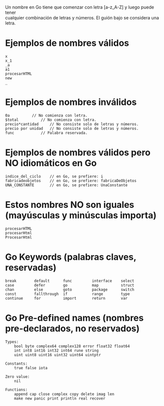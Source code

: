 Un nombre en Go tiene que comenzar con letra [a-z_A-Z] y luego puede tener <br>
cualquier combinación de letras y números. El guión bajo se considera una letra.

# Ejemplos de nombres válidos

```
x
x_1
_a
a1
procesarHTML
new
_
```


# Ejemplos de nombres inválidos

```
0a			// No comienza con letra.
$total			// No comienza con letra.
precio*cantidad		// No consiste solo de letras y números.
precio por unidad	// No consiste solo de letras y números.
func			// Palabra reservada.
```


# Ejemplos de nombres válidos pero NO idiomáticos en Go

```
indice_del_ciclo	// en Go, se prefiere: i
fabricadeobjetos	// en Go, se prefiere: fabricaDeObjetos
UNA_CONSTANTE		// en Go, se prefiere: UnaConstante
```


# Estos nombres NO son iguales (mayúsculas y minúsculas importa)

```
procesarHTML
procesarHtml
ProcesarHtml
```


# Go Keywords (palabras claves, reservadas)

```
break        default      func         interface    select
case         defer        go           map          struct
chan         else         goto         package      switch
const        fallthrough  if           range        type
continue     for          import       return       var
```


# Go Pre-defined names (nombres pre-declarados, no reservados)

```
Types:
	bool byte complex64 complex128 error float32 float64
	int int8 int16 int32 int64 rune string
	uint uint8 uint16 uint32 uint64 uintptr

Constants:
	true false iota

Zero value:
	nil

Functions:
	append cap close complex copy delete imag len
	make new panic print println real recover

```


